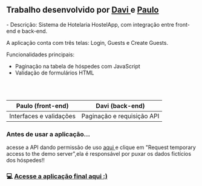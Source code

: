 ## Trabalho desenvolvido por <a href="https://github.com/bernardesdavi">Davi </a> e <a href="https://github.com/pauloesmelos">Paulo </a>
<p>- Descrição: Sistema de Hotelaria HostelApp, com integração entre front-end e back-end.</p>
<p> A aplicação conta com três telas: Login, Guests e Create Guests.</p>
<p> Funcionalidades principais: </p>
<ul>
  <li> Paginação na tabela de hóspedes com JavaScript </li>
  <li> Validação de formulários HTML</li>
</ul>
<br><br>
<table>
  <thead>
    <tr> <th>Paulo (front-end)</th> <th> Davi (back-end)</th></tr>
  </thead>
  <tbody>
  <tr> <td>Interfaces e validações </td> <td>Paginação e requisição API</td></tr>
  </tbody>
</table>
<h3>Antes de usar a aplicação...</h3>
<p> acesse a API dando permissão de uso <a href="https://cors-anywhere.herokuapp.com/corsdemo">aqui </a> e clique em "Request temporary access to the demo server",ela é responsável por puxar os dados fictícios dos hóspedes!!</p>
<h3> 💻 <a href="https://www2.bcc.unifal-mg.edu.br/~2019.1.08.021/login/index.html">Acesse a aplicação final aqui :) <a> </h3>
